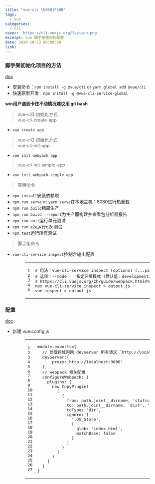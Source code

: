 ```yaml
---
title: "vue-cli \U0001F60B"
tags:
  - vue
categories:
  - cli
cover: 'https://cli.vuejs.org/favicon.png'
excerpt: vue 脚手架使用和配置
date: 2020-10-23 00:00:00
link:
---
```


<h3 id="脚手架初始化项目的方法"><a href="#脚手架初始化项目的方法" class="headerlink" title="脚手架初始化项目的方法"></a>脚手架初始化项目的方法</h3><p><a target="_blank" rel="noopener" href="https://cli.vuejs.org/zh/guide/">doc</a></p><ul><li>安装命令：<code>npm install -g @vue/cli</code> or <code>yarn global add @vue/cli</code></li><li>快速原型开发：<code>npm install -g @vue-cli-service-global</code></li></ul><p><strong>win用户遇到卡住不动情况建议用 git bash</strong></p><blockquote><p>vue-cli3 初始化方式<br>vue-cli-create-app</p></blockquote><ul><li><code>vue create app</code></li></ul><blockquote><p>vue-cli2 初始化方式<br>vue-cli-init-app</p></blockquote><ul><li><code>vue init webpack app</code></li></ul><blockquote><p>vue-cli-init-simple-app</p></blockquote><ul><li><code>vue init webpack-simple app</code></li></ul><blockquote><p>常用命令</p></blockquote><ul><li><code>npm install</code>安装依赖项</li><li><code>npm run serve</code> or <code>yarn serve</code>在本地主机：8080进行热重载</li><li><code>npm run build</code>精简生产</li><li><code>npm run build --report</code>为生产而构建并查看包分析器报告</li><li><code>npm run unit</code>运行单元测试</li><li><code>npm run e2e</code>运行e2e测试</li><li><code>npm test</code>运行所有测试</li></ul><blockquote><p>脚手架命令</p></blockquote><ul><li><code>vue-cli-service inspect</code>控制台输出配置<figure class="highlight sh"><table><tbody><tr><td class="gutter"><pre><span class="line">1</span><br><span class="line">2</span><br><span class="line">3</span><br><span class="line">4</span><br><span class="line">5</span><br></pre></td><td class="code"><pre><span class="line"><span class="comment"># 用法：vue-cli-service inspect [options] [...paths]</span></span><br><span class="line"><span class="comment"># 选项：--mode    指定环境模式 (默认值：development)</span></span><br><span class="line"><span class="comment"># https://cli.vuejs.org/zh/guide/webpack.html#%E5%AE%A1%E6%9F%A5%E9%A1%B9%E7%9B%AE%E7%9A%84-webpack-%E9%85%8D%E7%BD%AE</span></span><br><span class="line">npx vue-cli-service inspect &gt; output.js</span><br><span class="line">vue inspect &gt; output.js</span><br></pre></td></tr></tbody></table></figure></li></ul><h3 id="配置"><a href="#配置" class="headerlink" title="配置"></a>配置</h3><p><a target="_blank" rel="noopener" href="https://cli.vuejs.org/zh/config/#devserver">doc</a></p><ul><li>新建 vue.config.js<figure class="highlight js"><table><tbody><tr><td class="gutter"><pre><span class="line">1</span><br><span class="line">2</span><br><span class="line">3</span><br><span class="line">4</span><br><span class="line">5</span><br><span class="line">6</span><br><span class="line">7</span><br><span class="line">8</span><br><span class="line">9</span><br><span class="line">10</span><br><span class="line">11</span><br><span class="line">12</span><br><span class="line">13</span><br><span class="line">14</span><br><span class="line">15</span><br><span class="line">16</span><br><span class="line">17</span><br><span class="line">18</span><br><span class="line">19</span><br><span class="line">20</span><br><span class="line">21</span><br><span class="line">22</span><br><span class="line">23</span><br><span class="line">24</span><br><span class="line">25</span><br><span class="line">26</span><br><span class="line">27</span><br></pre></td><td class="code"><pre><span class="line"><span class="built_in">module</span>.exports={</span><br><span class="line">  <span class="comment">// 处理跨域问题 devserver 所有请求 `http://localhost:3000` 都会代理到 本地的地址 `http://localhost:8080`</span></span><br><span class="line">  devServer:{</span><br><span class="line">      proxy:<span class="string">'http://localhost:3000'</span></span><br><span class="line">  },</span><br><span class="line">  <span class="comment">// webpack 相关配置</span></span><br><span class="line">  configureWebpack: {</span><br><span class="line">    plugins: [</span><br><span class="line">      <span class="keyword">new</span> CopyPlugin(</span><br><span class="line">        [</span><br><span class="line">          {</span><br><span class="line">            <span class="keyword">from</span>: path.join(__dirname, <span class="string">'static'</span>),</span><br><span class="line">            to: path.join(__dirname, <span class="string">'dist'</span>, <span class="string">'static'</span>),</span><br><span class="line">            toType: <span class="string">'dir'</span>,</span><br><span class="line">            ignore: [</span><br><span class="line">              <span class="string">'.DS_Store'</span>,</span><br><span class="line">              {</span><br><span class="line">                glob: <span class="string">'index.html'</span>,</span><br><span class="line">                matchBase: <span class="literal">false</span></span><br><span class="line">              }</span><br><span class="line">            ]</span><br><span class="line">          }</span><br><span class="line">        ]</span><br><span class="line">      )</span><br><span class="line">    ]</span><br><span class="line">  }</span><br><span class="line">}</span><br></pre></td></tr></tbody></table></figure></li></ul>